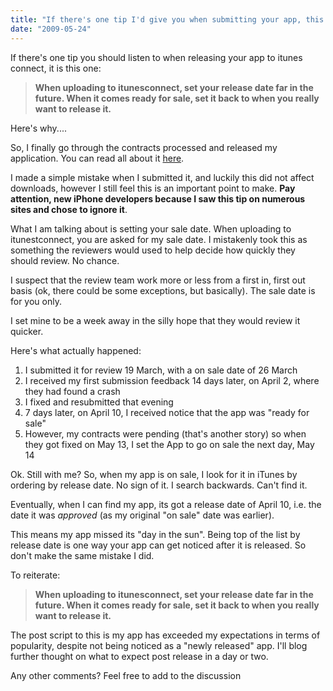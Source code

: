 ```yaml
---
title: "If there's one tip I'd give you when submitting your app, this is it"
date: "2009-05-24"
---
```


If there's one tip you should listen to when releasing your app to itunes connect, it is this one:

> **When uploading to itunesconnect, set your release date far in the future. When it comes ready for sale, set it back to when you really want to release it.**

Here's why....

So, I finally go through the contracts processed and released my application. You can read all about it [here](/iephonebook).

I made a simple mistake when I submitted it, and luckily this did not affect downloads, however I still feel this is an important point to make. **Pay attention, new iPhone developers because I saw this tip on numerous sites and chose to ignore it**.

What I am talking about is setting your sale date. When uploading to itunestconnect, you are asked for my sale date. I mistakenly took this as something the reviewers would used to help decide how quickly they should review. No chance.

I suspect that the review team work more or less from a first in, first out basis (ok, there could be some exceptions, but basically). The sale date is for you only.

I set mine to be a week away in the silly hope that they would review it quicker.

Here's what actually happened:

1. I submitted it for review 19 March, with a on sale date of 26 March
2. I received my first submission feedback 14 days later, on April 2, where they had found a crash
3. I fixed and resubmitted that evening
4. 7 days later, on April 10, I received notice that the app was "ready for sale"
5. However, my contracts were pending (that's another story) so when they got fixed on May 13, I set the App to go on sale the next day, May 14

Ok. Still with me? So, when my app is on sale, I look for it in iTunes by ordering by release date. No sign of it. I search backwards. Can't find it.

Eventually, when I can find my app, its got a release date of April 10, i.e. the date it was _approved_ (as my original "on sale" date was earlier).

This means my app missed its "day in the sun". Being top of the list by release date is one way your app can get noticed after it is released. So don't make the same mistake I did.

To reiterate:

> **When uploading to itunesconnect, set your release date far in the future. When it comes ready for sale, set it back to when you really want to release it.**

The post script to this is my app has exceeded my expectations in terms of popularity, despite not being noticed as a "newly released" app. I'll blog further thought on what to expect post release in a day or two.

Any other comments? Feel free to add to the discussion

